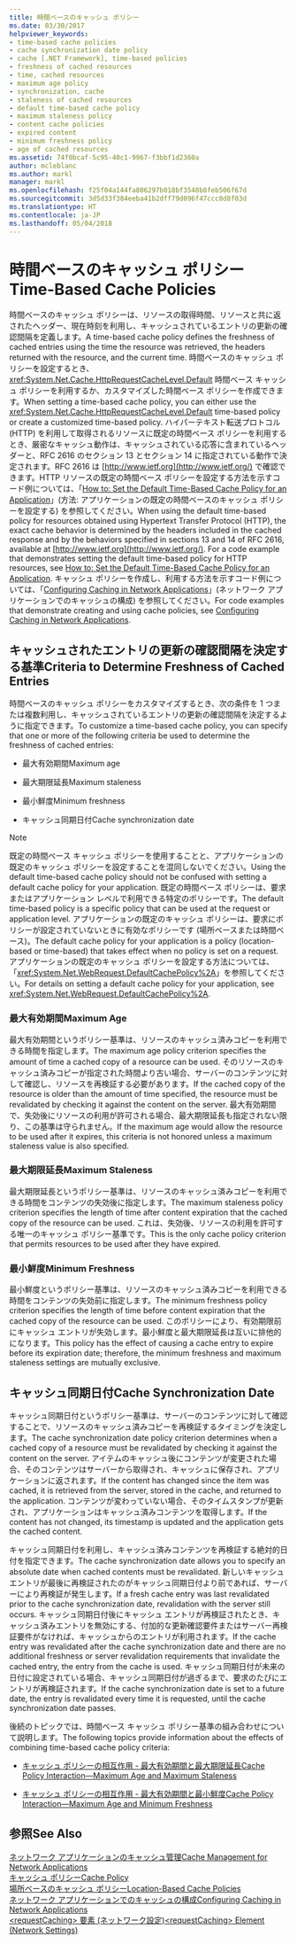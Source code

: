 ```yaml
---
title: 時間ベースのキャッシュ ポリシー
ms.date: 03/30/2017
helpviewer_keywords:
- time-based cache policies
- cache synchronization date policy
- cache [.NET Framework], time-based policies
- freshness of cached resources
- time, cached resources
- maximum age policy
- synchronization, cache
- staleness of cached resources
- default time-based cache policy
- maximum staleness policy
- content cache policies
- expired content
- minimum freshness policy
- age of cached resources
ms.assetid: 74f0bcaf-5c95-40c1-9967-f3bbf1d2360a
author: mcleblanc
ms.author: markl
manager: markl
ms.openlocfilehash: f25f04a144fa806297b018bf3548b8feb506f67d
ms.sourcegitcommit: 3d5d33f384eeba41b2dff79d096f47ccc8d8f03d
ms.translationtype: HT
ms.contentlocale: ja-JP
ms.lasthandoff: 05/04/2018
---
```

# <a name="time-based-cache-policies"></a><span data-ttu-id="00de9-102">時間ベースのキャッシュ ポリシー</span><span class="sxs-lookup"><span data-stu-id="00de9-102">Time-Based Cache Policies</span></span>
<span data-ttu-id="00de9-103">時間ベースのキャッシュ ポリシーは、リソースの取得時間、リソースと共に返されたヘッダー、現在時刻を利用し、キャッシュされているエントリの更新の確認間隔を定義します。</span><span class="sxs-lookup"><span data-stu-id="00de9-103">A time-based cache policy defines the freshness of cached entries using the time the resource was retrieved, the headers returned with the resource, and the current time.</span></span> <span data-ttu-id="00de9-104">時間ベースのキャッシュ ポリシーを設定するとき、<xref:System.Net.Cache.HttpRequestCacheLevel.Default> 時間ベース キャッシュ ポリシーを利用するか、カスタマイズした時間ベース ポリシーを作成できます。</span><span class="sxs-lookup"><span data-stu-id="00de9-104">When setting a time-based cache policy, you can either use the <xref:System.Net.Cache.HttpRequestCacheLevel.Default> time-based policy or create a customized time-based policy.</span></span> <span data-ttu-id="00de9-105">ハイパーテキスト転送プロトコル (HTTP) を利用して取得されるリソースに既定の時間ベース ポリシーを利用するとき、厳密なキャッシュ動作は、キャッシュされている応答に含まれているヘッダーと、RFC 2616 のセクション 13 とセクション 14 に指定されている動作で決定されます。RFC 2616 は [http://www.ietf.org](http://www.ietf.org/) で確認できます。HTTP リソースの既定の時間ベース ポリシーを設定する方法を示すコード例については、「[How to: Set the Default Time-Based Cache Policy for an Application](../../../docs/framework/network-programming/how-to-set-the-default-time-based-cache-policy-for-an-application.md)」(方法: アプリケーションの既定の時間ベースのキャッシュ ポリシーを設定する) を参照してください。</span><span class="sxs-lookup"><span data-stu-id="00de9-105">When using the default time-based policy for resources obtained using Hypertext Transfer Protocol (HTTP), the exact cache behavior is determined by the headers included in the cached response and by the behaviors specified in sections 13 and 14 of RFC 2616, available at [http://www.ietf.org](http://www.ietf.org/). For a code example that demonstrates setting the default time-based policy for HTTP resources, see [How to: Set the Default Time-Based Cache Policy for an Application](../../../docs/framework/network-programming/how-to-set-the-default-time-based-cache-policy-for-an-application.md).</span></span> <span data-ttu-id="00de9-106">キャッシュ ポリシーを作成し、利用する方法を示すコード例については、「[Configuring Caching in Network Applications](../../../docs/framework/network-programming/configuring-caching-in-network-applications.md)」(ネットワーク アプリケーションでのキャッシュの構成) を参照してください。</span><span class="sxs-lookup"><span data-stu-id="00de9-106">For code examples that demonstrate creating and using cache policies, see [Configuring Caching in Network Applications](../../../docs/framework/network-programming/configuring-caching-in-network-applications.md).</span></span>  
  
## <a name="criteria-to-determine-freshness-of-cached-entries"></a><span data-ttu-id="00de9-107">キャッシュされたエントリの更新の確認間隔を決定する基準</span><span class="sxs-lookup"><span data-stu-id="00de9-107">Criteria to Determine Freshness of Cached Entries</span></span>  
 <span data-ttu-id="00de9-108">時間ベースのキャッシュ ポリシーをカスタマイズするとき、次の条件を 1 つまたは複数利用し、キャッシュされているエントリの更新の確認間隔を決定するように指定できます。</span><span class="sxs-lookup"><span data-stu-id="00de9-108">To customize a time-based cache policy, you can specify that one or more of the following criteria be used to determine the freshness of cached entries:</span></span>  
  
-   <span data-ttu-id="00de9-109">最大有効期間</span><span class="sxs-lookup"><span data-stu-id="00de9-109">Maximum age</span></span>  
  
-   <span data-ttu-id="00de9-110">最大期限延長</span><span class="sxs-lookup"><span data-stu-id="00de9-110">Maximum staleness</span></span>  
  
-   <span data-ttu-id="00de9-111">最小鮮度</span><span class="sxs-lookup"><span data-stu-id="00de9-111">Minimum freshness</span></span>  
  
-   <span data-ttu-id="00de9-112">キャッシュ同期日付</span><span class="sxs-lookup"><span data-stu-id="00de9-112">Cache synchronization date</span></span>  
  
> [!NOTE]
>  <span data-ttu-id="00de9-113">既定の時間ベース キャッシュ ポリシーを使用することと、アプリケーションの既定のキャッシュ ポリシーを設定することを混同しないでください。</span><span class="sxs-lookup"><span data-stu-id="00de9-113">Using the default time-based cache policy should not be confused with setting a default cache policy for your application.</span></span> <span data-ttu-id="00de9-114">既定の時間ベース ポリシーは、要求またはアプリケーション レベルで利用できる特定のポリシーです。</span><span class="sxs-lookup"><span data-stu-id="00de9-114">The default time-based policy is a specific policy that can be used at the request or application level.</span></span> <span data-ttu-id="00de9-115">アプリケーションの既定のキャッシュ ポリシーは、要求にポリシーが設定されていないときに有効なポリシーです (場所ベースまたは時間ベース)。</span><span class="sxs-lookup"><span data-stu-id="00de9-115">The default cache policy for your application is a policy (location-based or time-based) that takes effect when no policy is set on a request.</span></span> <span data-ttu-id="00de9-116">アプリケーションの既定のキャッシュ ポリシーを設定する方法については、「<xref:System.Net.WebRequest.DefaultCachePolicy%2A>」を参照してください。</span><span class="sxs-lookup"><span data-stu-id="00de9-116">For details on setting a default cache policy for your application, see <xref:System.Net.WebRequest.DefaultCachePolicy%2A>.</span></span>  
  
### <a name="maximum-age"></a><span data-ttu-id="00de9-117">最大有効期間</span><span class="sxs-lookup"><span data-stu-id="00de9-117">Maximum Age</span></span>  
 <span data-ttu-id="00de9-118">最大有効期間というポリシー基準は、リソースのキャッシュ済みコピーを利用できる時間を指定します。</span><span class="sxs-lookup"><span data-stu-id="00de9-118">The maximum age policy criterion specifies the amount of time a cached copy of a resource can be used.</span></span> <span data-ttu-id="00de9-119">そのリソースのキャッシュ済みコピーが指定された時間より古い場合、サーバーのコンテンツに対して確認し、リソースを再検証する必要があります。</span><span class="sxs-lookup"><span data-stu-id="00de9-119">If the cached copy of the resource is older than the amount of time specified, the resource must be revalidated by checking it against the content on the server.</span></span> <span data-ttu-id="00de9-120">最大有効期間で、失効後にリソースの利用が許可される場合、最大期限延長も指定されない限り、この基準は守られません。</span><span class="sxs-lookup"><span data-stu-id="00de9-120">If the maximum age would allow the resource to be used after it expires, this criteria is not honored unless a maximum staleness value is also specified.</span></span>  
  
### <a name="maximum-staleness"></a><span data-ttu-id="00de9-121">最大期限延長</span><span class="sxs-lookup"><span data-stu-id="00de9-121">Maximum Staleness</span></span>  
 <span data-ttu-id="00de9-122">最大期限延長というポリシー基準は、リソースのキャッシュ済みコピーを利用できる時間をコンテンツの失効後に指定します。</span><span class="sxs-lookup"><span data-stu-id="00de9-122">The maximum staleness policy criterion specifies the length of time after content expiration that the cached copy of the resource can be used.</span></span> <span data-ttu-id="00de9-123">これは、失効後、リソースの利用を許可する唯一のキャッシュ ポリシー基準です。</span><span class="sxs-lookup"><span data-stu-id="00de9-123">This is the only cache policy criterion that permits resources to be used after they have expired.</span></span>  
  
### <a name="minimum-freshness"></a><span data-ttu-id="00de9-124">最小鮮度</span><span class="sxs-lookup"><span data-stu-id="00de9-124">Minimum Freshness</span></span>  
 <span data-ttu-id="00de9-125">最小鮮度というポリシー基準は、リソースのキャッシュ済みコピーを利用できる時間をコンテンツの失効前に指定します。</span><span class="sxs-lookup"><span data-stu-id="00de9-125">The minimum freshness policy criterion specifies the length of time before content expiration that the cached copy of the resource can be used.</span></span> <span data-ttu-id="00de9-126">このポリシーにより、有効期限前にキャッシュ エントリが失効します。最小鮮度と最大期限延長は互いに排他的になります。</span><span class="sxs-lookup"><span data-stu-id="00de9-126">This policy has the effect of causing a cache entry to expire before its expiration date; therefore, the minimum freshness and maximum staleness settings are mutually exclusive.</span></span>  
  
## <a name="cache-synchronization-date"></a><span data-ttu-id="00de9-127">キャッシュ同期日付</span><span class="sxs-lookup"><span data-stu-id="00de9-127">Cache Synchronization Date</span></span>  
 <span data-ttu-id="00de9-128">キャッシュ同期日付というポリシー基準は、サーバーのコンテンツに対して確認することで、リソースのキャッシュ済みコピーを再検証するタイミングを決定します。</span><span class="sxs-lookup"><span data-stu-id="00de9-128">The cache synchronization date policy criterion determines when a cached copy of a resource must be revalidated by checking it against the content on the server.</span></span> <span data-ttu-id="00de9-129">アイテムのキャッシュ後にコンテンツが変更された場合、そのコンテンツはサーバーから取得され、キャッシュに保存され、アプリケーションに返されます。</span><span class="sxs-lookup"><span data-stu-id="00de9-129">If the content has changed since the item was cached, it is retrieved from the server, stored in the cache, and returned to the application.</span></span> <span data-ttu-id="00de9-130">コンテンツが変わっていない場合、そのタイムスタンプが更新され、アプリケーションはキャッシュ済みコンテンツを取得します。</span><span class="sxs-lookup"><span data-stu-id="00de9-130">If the content has not changed, its timestamp is updated and the application gets the cached content.</span></span>  
  
 <span data-ttu-id="00de9-131">キャッシュ同期日付を利用し、キャッシュ済みコンテンツを再検証する絶対的日付を指定できます。</span><span class="sxs-lookup"><span data-stu-id="00de9-131">The cache synchronization date allows you to specify an absolute date when cached contents must be revalidated.</span></span> <span data-ttu-id="00de9-132">新しいキャッシュ エントリが最後に再検証されたのがキャッシュ同期日付より前であれば、サーバーにより再検証が発生します。</span><span class="sxs-lookup"><span data-stu-id="00de9-132">If a fresh cache entry was last revalidated prior to the cache synchronization date, revalidation with the server still occurs.</span></span> <span data-ttu-id="00de9-133">キャッシュ同期日付後にキャッシュ エントリが再検証されたとき、キャッシュ済みエントリを無効にする、付加的な更新確認要件またはサーバー再検証要件がなければ、キャッシュからのエントリが利用されます。</span><span class="sxs-lookup"><span data-stu-id="00de9-133">If the cache entry was revalidated after the cache synchronization date and there are no additional freshness or server revalidation requirements that invalidate the cached entry, the entry from the cache is used.</span></span> <span data-ttu-id="00de9-134">キャッシュ同期日付が未来の日付に設定されている場合、キャッシュ同期日付が過ぎるまで、要求のたびにエントリが再検証されます。</span><span class="sxs-lookup"><span data-stu-id="00de9-134">If the cache synchronization date is set to a future date, the entry is revalidated every time it is requested, until the cache synchronization date passes.</span></span>  
  
 <span data-ttu-id="00de9-135">後続のトピックでは、時間ベース キャッシュ ポリシー基準の組み合わせについて説明します。</span><span class="sxs-lookup"><span data-stu-id="00de9-135">The following topics provide information about the effects of combining time-based cache policy criteria:</span></span>  
  
-   [<span data-ttu-id="00de9-136">キャッシュ ポリシーの相互作用 - 最大有効期間と最大期限延長</span><span class="sxs-lookup"><span data-stu-id="00de9-136">Cache Policy Interaction—Maximum Age and Maximum Staleness</span></span>](../../../docs/framework/network-programming/cache-policy-interaction-maximum-age-and-maximum-staleness.md)  
  
-   [<span data-ttu-id="00de9-137">キャッシュ ポリシーの相互作用 - 最大有効期間と最小鮮度</span><span class="sxs-lookup"><span data-stu-id="00de9-137">Cache Policy Interaction—Maximum Age and Minimum Freshness</span></span>](../../../docs/framework/network-programming/cache-policy-interaction-maximum-age-and-minimum-freshness.md)  
  
## <a name="see-also"></a><span data-ttu-id="00de9-138">参照</span><span class="sxs-lookup"><span data-stu-id="00de9-138">See Also</span></span>  
 [<span data-ttu-id="00de9-139">ネットワーク アプリケーションのキャッシュ管理</span><span class="sxs-lookup"><span data-stu-id="00de9-139">Cache Management for Network Applications</span></span>](../../../docs/framework/network-programming/cache-management-for-network-applications.md)  
 [<span data-ttu-id="00de9-140">キャッシュ ポリシー</span><span class="sxs-lookup"><span data-stu-id="00de9-140">Cache Policy</span></span>](../../../docs/framework/network-programming/cache-policy.md)  
 [<span data-ttu-id="00de9-141">場所ベースのキャッシュ ポリシー</span><span class="sxs-lookup"><span data-stu-id="00de9-141">Location-Based Cache Policies</span></span>](../../../docs/framework/network-programming/location-based-cache-policies.md)  
 [<span data-ttu-id="00de9-142">ネットワーク アプリケーションでのキャッシュの構成</span><span class="sxs-lookup"><span data-stu-id="00de9-142">Configuring Caching in Network Applications</span></span>](../../../docs/framework/network-programming/configuring-caching-in-network-applications.md)  
 [<span data-ttu-id="00de9-143">\<requestCaching> 要素 (ネットワーク設定)</span><span class="sxs-lookup"><span data-stu-id="00de9-143">\<requestCaching> Element (Network Settings)</span></span>](../../../docs/framework/configure-apps/file-schema/network/requestcaching-element-network-settings.md)
